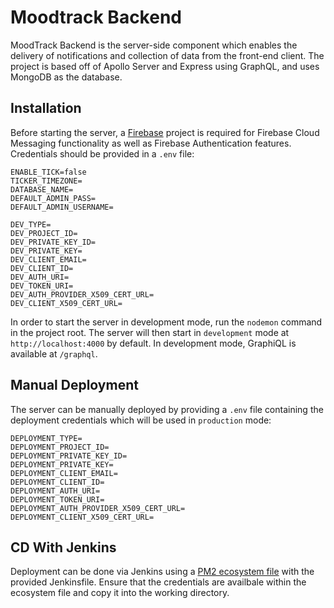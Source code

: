 # Moodtrack Backend

MoodTrack Backend is the server-side component which enables the delivery of notifications and collection of data from the front-end client. The project is based off of Apollo Server and Express using GraphQL, and uses MongoDB as the database.

## Installation
Before starting the server, a [Firebase](https://firebase.google.com/) project is required for Firebase Cloud Messaging functionality as well as Firebase Authentication features. Credentials should be provided in a ```.env``` file:
````
ENABLE_TICK=false
TICKER_TIMEZONE=
DATABASE_NAME=
DEFAULT_ADMIN_PASS=
DEFAULT_ADMIN_USERNAME=

DEV_TYPE=
DEV_PROJECT_ID=
DEV_PRIVATE_KEY_ID=
DEV_PRIVATE_KEY=
DEV_CLIENT_EMAIL=
DEV_CLIENT_ID=
DEV_AUTH_URI=
DEV_TOKEN_URI=
DEV_AUTH_PROVIDER_X509_CERT_URL=
DEV_CLIENT_X509_CERT_URL=
````

In order to start the server in development mode, run the ```nodemon``` command in the project root. The server will then start in ```development``` mode at ```http://localhost:4000``` by default. In development mode, GraphiQL is available at ```/graphql```. 

## Manual Deployment
The server can be manually deployed by providing a ```.env``` file containing the deployment credentials which will be used in ```production``` mode: 
````
DEPLOYMENT_TYPE=
DEPLOYMENT_PROJECT_ID=
DEPLOYMENT_PRIVATE_KEY_ID=
DEPLOYMENT_PRIVATE_KEY=
DEPLOYMENT_CLIENT_EMAIL=
DEPLOYMENT_CLIENT_ID=
DEPLOYMENT_AUTH_URI=
DEPLOYMENT_TOKEN_URI=
DEPLOYMENT_AUTH_PROVIDER_X509_CERT_URL=
DEPLOYMENT_CLIENT_X509_CERT_URL=
````

## CD With Jenkins
Deployment can be done via Jenkins using a [PM2 ecosystem file](https://pm2.keymetrics.io/docs/usage/application-declaration/) with the provided Jenkinsfile. Ensure that the credentials are availbale within the ecosystem file and copy it into the working directory.

